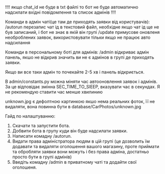 !!!! якщо chat_id не буде в txt файлі то бот не буде автоматично надсилати вхідні повідомлення та список адмінів !!!!

Команди в адмін чаті(це там де приходять заявки від користувачів):
/autorun перезапис чат ід в текстовий файл, необхідне якщо чат ід ще не був записаний, і бот не знає в якій він групі
/update примусове оновленя необроблених заявок, використовувати тільки якщо не працює авто надсилання

Команди в персональному боті для адмінів:
/admin відкриває адмін панель, якшо не відкрив значить ви не є адмінов в групі  де приходять заявки.

Якщо ви все таки адмін то почекайте 2-5 хв і панель відкриється. 

В admin/constants.py можна міняти час автооновлення заявок і адмінів. За це відповідає змінна SEC_TIME_TO_SlEEP, вказувати час в секундах. 
Я не рекомендую ставити час менше хвилинию

unknown.jpg є дефолтною картинкою якшо нема реальних фоток, її не видаляти, вона повинна бути в database/CarPhotos/unknown.jpg

Гайд по налаштуванню:
1. Скачати та запустити бота.
2. Добвити бота в групу куди він буде надсилати заявки.
3. Написати комадну /autorun.
4. Видати права адміністратора людям в цій групі (це дозволить їм  додавати та видаляти оголошення вашого магазину, проте приймати та обробляти заявки вони можуть і без права адміна, достатньо просто бути в групі адмінів)
5. Введіть комадну /admin в приватному чаті та додайти свої оголошеня.
   
